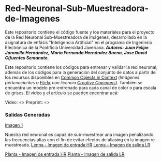 # Red-Neuronal-Sub-Muestreadora-de-Imagenes
Este repositorio contiene el código fuente y los materiales para el proyecto de la Red Neuronal Sub-Muestreadora de Imágenes, desarrollado en la asignatura de enfásis "Inteligencia Artificial" en el programa de Ingeniería Electrónica de la Pontificia Universidad Javeriana. ***Autores: Juan Felipe Jaramillo Hernández, María Fernanda Hernández Baena, Jose David Cifuentes Semanate.***

Este repositorio contiene los códigos para entrenar y validar la red neuronal, además de los códigos para la generación del conjunto de datos a partir de los recursos disponibles en [Common Objects in Context](https://cocodataset.org/#termsofuse) (*Imágenes pertenecientes a [Flickr](https://www.flickr.com/creativecommons/) con licencia [Creative Commons](https://creativecommons.org/licenses/by/4.0/legalcode)*). También se encuentra un modelo pre-entrenado para cada canal de color o para escala de grises. El video y el artículo se pueden encontrar acá:

Video: <>
Preprint: <>

### Salidas Generadas
[Imagen 1](resources/teaser.jpg)

Nuestra red neuronal es capaz de sub-muestrear una imagen penalizando las frecuencias altas con el fin de evitar efectos de aliasing en la imagen re-muestreada.
[Lenna - Imagen de entrada HR](Imagenes_HR/lenna.png)
[Lenna - Imagen de salida LR](Imagenes_LR/lenna_sub-muestreada.png)

[Planta - Imagen de entrada HR](Imagenes_HR/planta.png)
[Planta - Imagen de salida LR](Imagenes_LR/planta_sub-muestreada.png)

